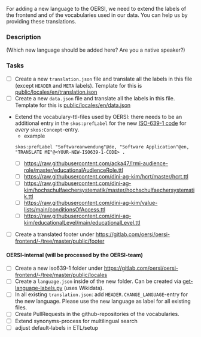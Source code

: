 For adding a new language to the OERSI, we need to extend the labels of the frontend and of the vocabularies used in our data. You can help us by providing these translations.

### Description
(Which new language should be added here? Are you a native speaker?)

### Tasks

* [ ] Create a new `translation.json` file and translate all the labels in this file (except `HEADER` and `META` labels). Template for this is [public/locales/en/translation.json](https://gitlab.com/oersi/oersi-frontend/-/blob/master/public/locales/en/translation.json)
* [ ] Create a new `data.json` file and translate all the labels in this file. Template for this is [public/locales/en/data.json](https://gitlab.com/oersi/oersi-frontend/-/blob/master/public/locales/en/data.json)
* Extend the vocabulary-ttl-files used by OERSI: there needs to be an additional entry in the `skos:prefLabel` for the new [ISO-639-1 code](https://en.wikipedia.org/wiki/List_of_ISO_639-1_codes) for _every_ `skos:Concept`-entry.
     * example
     ```
     skos:prefLabel "Softwareanwendung"@de, "Software Application"@en, "TRANSLATE ME"@<YOUR-NEW-ISO639-1-CODE> .
     ```
     * [ ] https://raw.githubusercontent.com/acka47/lrmi-audience-role/master/educationalAudienceRole.ttl
     * [ ] https://raw.githubusercontent.com/dini-ag-kim/hcrt/master/hcrt.ttl
     * [ ] https://raw.githubusercontent.com/dini-ag-kim/hochschulfaechersystematik/master/hochschulfaechersystematik.ttl
     * [ ] https://raw.githubusercontent.com/dini-ag-kim/value-lists/main/conditionsOfAccess.ttl
     * [ ] https://raw.githubusercontent.com/dini-ag-kim/educationalLevel/main/educationalLevel.ttl
* [ ] Create a translated footer under https://gitlab.com/oersi/oersi-frontend/-/tree/master/public/footer

#### OERSI-internal (will be processed by the OERSI-team)
* [ ] Create a new iso639-1 folder under https://gitlab.com/oersi/oersi-frontend/-/tree/master/public/locales
* [ ] Create a `language.json` inside of the new folder. Can be created via [get-language-labels.py](https://gitlab.com/oersi/oersi-setup/-/tree/master/tools/scripts/get-language-labels.py) (uses Wikidata).
* [ ] In all existing `translation.json`: add `HEADER.CHANGE_LANGUAGE`-entry for the new language. Please use the new language as label for all existing files.
* [ ] Create PullRequests in the github-repositories of the vocabularies.
* [ ] Extend synonyms-process for multilingual search
* [ ] adjust default-labels in ETL/setup
